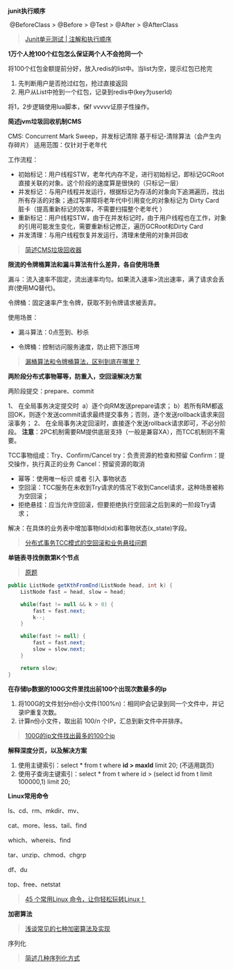 **junit执行顺序**

​	@BeforeClass > @Before > @Test > @After > @AfterClass

> [ Junit单元测试 | 注解和执行顺序](https://www.jianshu.com/p/27107de9ab77)

**1万个人抢100个红包怎么保证两个人不会抢同一个**

将100个红包金额提前分好，放入redis的list中。当list为空，提示红包已抢完

1. 先判断用户是否抢过红包，抢过直接返回
2. 用户从List中抢到一个红包，记录到redis中(key为userId)

将1，2步逻辑使用lua脚本，保f vvvvv证原子性操作。



**简述jvm垃圾回收机制CMS**

CMS: Concurrent Mark Sweep，并发标记清除
基于标记-清除算法（会产生内存碎片）
适用范围：仅针对于老年代

工作流程：

* 初始标记：用户线程STW，老年代内存不足，进行初始标记，即标记GCRoot直接关联的对象。这个阶段的速度算是很快的（只标记一层）
* 并发标记：与用户线程并发运行，根据标记为存活的对象向下追溯遍历，找出所有存活的对象；通过写屏障将老年代中引用变化的对象标记为 Dirty Card 脏卡（提高重新标记的效率，不需要扫描整个老年代 ）
* 重新标记：用户线程STW，由于在并发标记时，由于用户线程也在工作，对象的引用可能发生变化，需要重新标记修正，遍历GCRoot和Dirty Card
* 并发清理：与用户线程恢复并发运行，清理未使用的对象并回收

> [简述CMS垃圾回收器](https://blog.csdn.net/Swofford/article/details/125358604)



**限流的令牌桶算法和漏斗算法有什么差异，各自使用场景**

漏斗：流入速率不固定，流出速率均匀。如果流入速率>流出速率，满了请求会丢弃(使用MQ替代)。

令牌桶：固定速率产生令牌，获取不到令牌请求被丢弃。

使用场景：

* 漏斗算法：0点签到、秒杀

* 令牌桶：控制访问服务速度，防止把下游压垮

> [漏桶算法和令牌桶算法，区别到底在哪里？](https://xie.infoq.cn/article/4a0acdd12a0f6dd4a53e0472c)

**两阶段分布式事物幂等，防重入，空回滚解决方案**

两阶段提交：prepare、commit

1、 在全局事务决定提交时
​		a）逐个向RM发送prepare请求；
​		b）若所有RM都返回OK，则逐个发送commit请求最终提交事务；否则，逐个发送rollback请求来回滚事务；
2、 在全局事务决定回滚时，直接逐个发送rollback请求即可，不必分阶段。
**注意**：2PC机制需要RM提供底层支持（一般是兼容XA），而TCC机制则不需要。



TCC事物组成：Try、Confirm/Cancel 
try：负责资源的检查和预留
Confirm：提交操作，执行真正的业务
Cancel：预留资源的取消


* 幂等：使用唯一标识 或者 引入 事物状态
* 空回滚：TCC服务在未收到Try请求的情况下收到Cancel请求，这种场景被称为空回滚；
* 拒绝悬挂：应当允许空回滚，但要拒绝执行空回滚之后到来的一阶段Try请求；

解决：在具体的业务表中增加事物Id(xid)和事物状态(x_state)字段。

> [分布式事务TCC模式的空回滚和业务悬挂问题](https://cloud.tencent.com/developer/article/2048776)

**单链表寻找倒数第K个节点**

> [原题](https://leetcode.cn/problems/lian-biao-zhong-dao-shu-di-kge-jie-dian-lcof/)

```java
public ListNode getKthFromEnd(ListNode head, int k) {
    ListNode fast = head, slow = head;

    while(fast != null && k > 0) {
        fast = fast.next;
        k--;
    }

    while(fast != null) {
        fast = fast.next;
        slow = slow.next;
    }

    return slow;
}
```

**在存储Ip数据的100G文件里找出前100个出现次数最多的lp**

1. 将100G的文件划分n份小文件(100%n)：相同IP会记录到同一个文件中，并记录IP重复次数。
2. 计算n份小文件，取出前 100/n 个IP，汇总到新文件中并排序。

> [100G的ip文件找出最多的100个ip](https://cloud.tencent.com/developer/article/1446497)

**解释深度分页，以及解决方案**

1. 使用主键索引：select * from t where **id > maxId** limit 20;  (不适用跳页)
2. 使用子查询主键索引：select * from t where id > (select id from t limit 100000,1) limit 20;

**Linux常用命令**

ls、cd、rm、mkdir、mv、

cat、more、less、tail、find

which、whereis、find

tar、unzip、chmod、chgrp

df、du

top、free、netstat

> [45 个常用Linux 命令，让你轻松玩转Linux！](https://juejin.cn/post/6844903930166509581#heading-0)

**加密算法**

> [浅谈常见的七种加密算法及实现](https://juejin.cn/post/6844903638117122056)

序列化

> [简述几种序列化方式](https://cloud.tencent.com/developer/article/1446854)